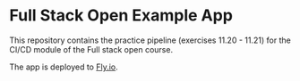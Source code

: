 # Full Stack Open Example App

This repository contains the practice pipeline (exercises 11.20 - 11.21) for the CI/CD module of the Full stack open course.

The app is deployed to [Fly.io](https://winter-shape-6156.fly.dev/).
